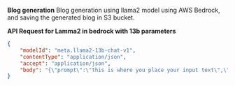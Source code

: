 
**Blog generation**
Blog generation using llama2 model using AWS Bedrock, and saving the generated blog in S3 bucket.

**API Request for Lamma2 in bedrock with 13b parameters**
```json
{
    "modelId": "meta.llama2-13b-chat-v1",
    "contentType": "application/json",
    "accept": "application/json",
    "body": "{\"prompt\":\"this is where you place your input text\",\"max_gen_len\":512,\"temperature\":0.5,\"top_p\":0.9}"
}
```
